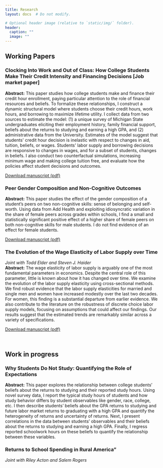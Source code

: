 ```yaml
---
title: Research
layout: docs  # Do not modify.

# Optional header image (relative to `static/img/` folder).
header:
  caption: ""
  image: ""
---
```


## Working Papers

### Clocking Into Work and Out of Class:  How College Students Make Their Credit Intensity and Financing Decisions [Job market paper]
**Abstract:** This paper studies how college students make and finance their credit hour enrollment, paying particular attention to the role of financial resources and beliefs. To formalize these relationships, I construct a dynamic structural model where students choose their credit hours, work hours, and borrowing to maximize lifetime utility. I collect data from two sources to estimate the model: (1) a unique survey of Michigan State undergraduates eliciting their employment history, family financial support, beliefs about the returns to studying and earning a high GPA, and (2) administrative data from the University. Estimates of the model suggest that students' credit hour decision is inelastic with respect to changes in aid, tuition, beliefs, or wages. Students' labor supply and borrowing decisions are responsive to changes in wages, and for a subset of students, changes in beliefs. I also conduct two counterfactual simulations, increasing minimum wage and making college tuition free, and evaluate how the policies affect student decisions and outcomes.

[Download manuscript (pdf)](/drafts/into-work-out-of-class)

### Peer Gender Composition and Non-Cognitive Outcomes
**Abstract:** This paper studies the effect of the gender composition of a student’s peers on two non-cognitive skills: sense of belonging and self-worth. Using data from Add Health and exploiting idiosyncratic variation in the share of female peers across grades within schools, I find a small and statistically significant positive effect of a higher share of female peers on both non-cognitive skills for male students. I do not find evidence of an effect for female students. 

[Download manuscript (pdf)](/drafts/peer-gender-and-noncogs)

### The Evolution of the Wage Elasticity of Labor Supply over Time 
*Joint with Todd Elder and Steven J. Haider*  
**Abstract:** The wage elasticity of labor supply is arguably one of the most fundamental parameters in economics.  Despite the central role of this parameter, little is known about how it has changed over time.  We examine the evolution of the labor supply elasticity using cross-sectional methods.  We find robust evidence that the labor supply elasticities for married and single men and women have increased modestly over the last two decades.  For women, this finding is a substantial departure from earlier evidence.  We also contribute to the literature on the robustness of discrete choice labor supply models, focusing on assumptions that could affect our findings.  Our results suggest that the estimated trends are remarkably similar across a variety of specifications.

[Download manuscript (pdf)](/drafts/wage-elasticity-trends)

&nbsp;  

## Work in progress

### Why Students Do Not Study: Quantifying the Role of Expectations
**Abstract:** This paper explores the relationship between college students’ beliefs about the returns to studying and their reported study hours. Using novel survey data, I report the typical study hours of students and how study behavior differs by student observables like gender, race, college, etc. I then describe students’ beliefs about the GPA returns to studying and future labor market returns to graduating with a high GPA and quantify the heterogeneity of returns and uncertainty of returns. Next, I present correlations in the data between students’ observables and their beliefs about the returns to studying and earning a high GPA. Finally, I regress reported schoolwork hours on these beliefs to quantify the relationship between these variables.

### Returns to School Spending in Rural America”
*Joint with Riley Acton and Salem Rogers*

